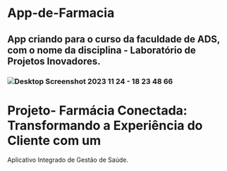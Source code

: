 # App-de-Farmacia
## App criando para o curso da faculdade de ADS, com o nome da disciplina - Laboratório de Projetos Inovadores.
### ![Desktop Screenshot 2023 11 24 - 18 23 48 66](https://github.com/wanddmarques/App-de-Farmacia/assets/69114988/69ad533f-52cf-4de6-8a7b-51093cb2307c)
# Projeto- Farmácia Conectada: Transformando a Experiência do Cliente com um 
Aplicativo Integrado de Gestão de Saúde.
